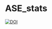 # ASE_stats

[![DOI](https://zenodo.org/badge/613491565.svg)](https://zenodo.org/badge/latestdoi/613491565)
